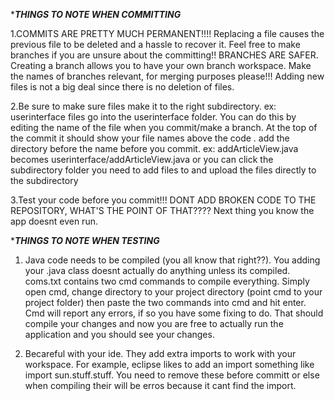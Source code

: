 ******THINGS TO NOTE WHEN COMMITTING*****

1.COMMITS ARE PRETTY MUCH PERMANENT!!!! Replacing a file causes the previous file to be deleted and a hassle to recover it.
  Feel free to make branches if you are unsure about the committing!!
  BRANCHES ARE SAFER.
  Creating a branch allows you to have your own branch workspace.
  Make the names of branches relevant, for merging purposes please!!!
  Adding new files is not a big deal since there is no deletion of files.

2.Be sure to make sure files make it to the right subdirectory.
  ex: userinterface files go into the userinterface folder.
  You can do this by editing the name of the file when you commit/make a branch.
  At the top of the commit it should show your file names above the code .
  add the directory before the name before you commit.
  ex: addArticleView.java becomes userinterface/addArticleView.java
  or you can click the subdirectory folder you need to add files to and upload the files directly to the subdirectory 
 
3.Test your code before you commit!!!
  DONT ADD BROKEN CODE TO THE REPOSITORY, WHAT'S THE POINT OF THAT????
  Next thing you know the app doesnt even run.

******THINGS TO NOTE WHEN TESTING*****

1. Java code needs to be compiled (you all know that right??). You adding your .java class doesnt actually do anything unless its           compiled. coms.txt contains two cmd commands to compile everything. Simply open cmd, change directory to your project directory (point      cmd to your project folder) then paste the two commands into cmd and hit enter. Cmd will report any errors, if so you have some fixing    to do.  That should compile your changes and now you are free to actually run the application and you should see your changes.

2. Becareful with your ide. They add extra imports to work with your workspace. For example, eclipse likes to add an import something like    import sun.stuff.stuff. You need to remove these before committ or else when compiling their will be erros because it cant find the        import.
